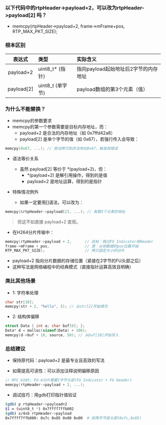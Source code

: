 ### 以下代码中的rtpHeader->payload+2，可以改为rtpHeader->payload[2] 吗？
*  memcpy(rtpHeader->payload+2, frame->mFrame+pos, RTP_MAX_PKT_SIZE);
### 根本区别
   | 表达式	| 类型	| 实际含义|
   |:-----:|:--------------------------|:--------------------------|
   | payload+2	| uint8_t* (指针)	| 指向payload起始地址后2字节的内存地址|
   | payload[2]	| uint8_t (单字节)	| payload数组的第3个元素（值）|
### 为什么不能替换？
   * memcpy的参数要求
   * memcpy的第一个参数需要是目标内存地址，而：
     * payload+2 是合法的内存地址（如 0x7ffd42a8）
     * payload[2] 是单个字节的值（如 0x67），若强行传入会导致：

```c
memcpy(0x67, ...); // 尝试拷贝到非法地址0x67，触发段错误
```
* 语法等价关系
  * 虽然 payload[2] 等价于 *(payload+2)，但：
    * *(payload+2) 是解引用操作，得到的是值
    * payload+2 是地址运算，得到的是指针

* 特殊情况例外
  * 如果一定要用[]语法，可以改为：

```c
memcpy(&rtpHeader->payload[2], ...); // 取第3个元素的地址
```
> 但这不如直接 payload+2 直观。
* 在H264分片传输中：
```c
memcpy(rtpHeader->payload + 2,      // 目标：跳过FU Indicator和Header
frame->mFrame + pos,                // 源：从帧数据的pos位置开始
RTP_MAX_PKT_SIZE);                  // 拷贝固定大小的分片
```
   *  payload+2 指向分片数据的存储位置（紧接在2字节的FU头部之后）
   * 这种写法是网络编程中的经典模式（直接指针运算高效且明确）

### 类比其他场景


* 1: 字符串处理
```c
char str[10];
memcpy(str + 2, "hello", 5); // 从str[2]开始填充
```
* 2: 结构体偏移

```c
struct Data { int a; char buf[0]; };
Data* d = malloc(sizeof(Data) + 100);
memcpy(d->buf + 10, source, 50); // 从buf[10]开始写入
```
### 总结建议
* 保持原代码：payload+2 是最专业且高效的写法

* 如需提高可读性：可以添加注释说明偏移原因


```c
// RFC 6185: FU-A分片需要2字节头部(FU Indicator + FU Header)
memcpy(rtpHeader->payload + 2, ...);
```
* 调试技巧：用gdb打印指针值验证

```bash
(gdb) p rtpHeader->payload+2
$1 = (uint8_t *) 0x7ffff7ffb002
(gdb) x/4xb rtpHeader->payload
0x7ffff7ffb000: 0x7c 0x85 0x00 0x00  # 前两字节是头部(0x7c,0x85)
```